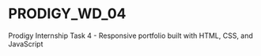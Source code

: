# PRODIGY_WD_04
Prodigy Internship Task 4 - Responsive portfolio built with HTML, CSS, and JavaScript 
